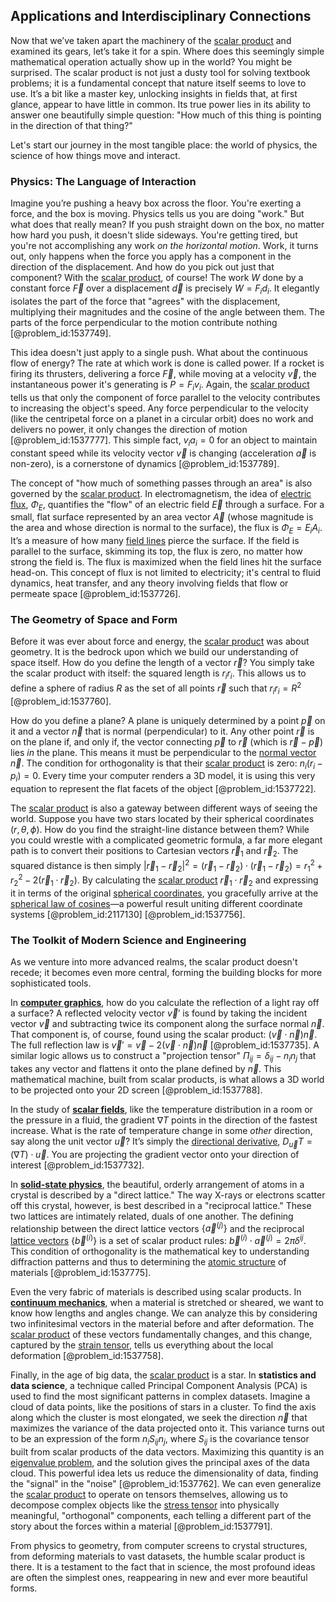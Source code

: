 ## Applications and Interdisciplinary Connections

Now that we’ve taken apart the machinery of the [scalar product](@article_id:174795) and examined its gears, let’s take it for a spin. Where does this seemingly simple mathematical operation actually show up in the world? You might be surprised. The scalar product is not just a dusty tool for solving textbook problems; it is a fundamental concept that nature itself seems to love to use. It’s a bit like a master key, unlocking insights in fields that, at first glance, appear to have little in common. Its true power lies in its ability to answer one beautifully simple question: "How much of this thing is pointing in the direction of that thing?"

Let's start our journey in the most tangible place: the world of physics, the science of how things move and interact.

### Physics: The Language of Interaction

Imagine you’re pushing a heavy box across the floor. You're exerting a force, and the box is moving. Physics tells us you are doing "work." But what does that really mean? If you push straight down on the box, no matter how hard you push, it doesn't slide sideways. You're getting tired, but you're not accomplishing any work *on the horizontal motion*. Work, it turns out, only happens when the force you apply has a component in the direction of the displacement. And how do you pick out just that component? With the [scalar product](@article_id:174795), of course! The work $W$ done by a constant force $\vec{F}$ over a displacement $\vec{d}$ is precisely $W = F_i d_i$. It elegantly isolates the part of the force that "agrees" with the displacement, multiplying their magnitudes and the cosine of the angle between them. The parts of the force perpendicular to the motion contribute nothing [@problem_id:1537749].

This idea doesn't just apply to a single push. What about the continuous flow of energy? The rate at which work is done is called power. If a rocket is firing its thrusters, delivering a force $\vec{F}$, while moving at a velocity $\vec{v}$, the instantaneous power it's generating is $P = F_i v_i$. Again, the [scalar product](@article_id:174795) tells us that only the component of force parallel to the velocity contributes to increasing the object's speed. Any force perpendicular to the velocity (like the centripetal force on a planet in a circular orbit) does no work and delivers no power, it only changes the direction of motion [@problem_id:1537777]. This simple fact, $v_i a_i=0$ for an object to maintain constant speed while its velocity vector $\vec{v}$ is changing (acceleration $\vec{a}$ is non-zero), is a cornerstone of dynamics [@problem_id:1537789].

The concept of "how much of something passes through an area" is also governed by the [scalar product](@article_id:174795). In electromagnetism, the idea of [electric flux](@article_id:265555), $\Phi_E$, quantifies the "flow" of an electric field $\vec{E}$ through a surface. For a small, flat surface represented by an area vector $\vec{A}$ (whose magnitude is the area and whose direction is normal to the surface), the flux is $\Phi_E = E_i A_i$. It’s a measure of how many [field lines](@article_id:171732) pierce the surface. If the field is parallel to the surface, skimming its top, the flux is zero, no matter how strong the field is. The flux is maximized when the field lines hit the surface head-on. This concept of flux is not limited to electricity; it's central to fluid dynamics, heat transfer, and any theory involving fields that flow or permeate space [@problem_id:1537726].

### The Geometry of Space and Form

Before it was ever about force and energy, the [scalar product](@article_id:174795) was about geometry. It is the bedrock upon which we build our understanding of space itself. How do you define the length of a vector $\vec{r}$? You simply take the scalar product with itself: the squared length is $r_i r_i$. This allows us to define a sphere of radius $R$ as the set of all points $\vec{r}$ such that $r_i r_i = R^2$ [@problem_id:1537760].

How do you define a plane? A plane is uniquely determined by a point $\vec{p}$ on it and a vector $\vec{n}$ that is normal (perpendicular) to it. Any other point $\vec{r}$ is on the plane if, and only if, the vector connecting $\vec{p}$ to $\vec{r}$ (which is $\vec{r} - \vec{p}$) lies *in* the plane. This means it must be perpendicular to the [normal vector](@article_id:263691) $\vec{n}$. The condition for orthogonality is that their [scalar product](@article_id:174795) is zero: $n_i (r_i - p_i) = 0$. Every time your computer renders a 3D model, it is using this very equation to represent the flat facets of the object [@problem_id:1537722].

The [scalar product](@article_id:174795) is also a gateway between different ways of seeing the world. Suppose you have two stars located by their spherical coordinates $(r, \theta, \phi)$. How do you find the straight-line distance between them? While you could wrestle with a complicated geometric formula, a far more elegant path is to convert their positions to Cartesian vectors $\vec{r}_1$ and $\vec{r}_2$. The squared distance is then simply $|\vec{r}_1 - \vec{r}_2|^2 = (\vec{r}_1 - \vec{r}_2) \cdot (\vec{r}_1 - \vec{r}_2) = r_1^2 + r_2^2 - 2 (\vec{r}_1 \cdot \vec{r}_2)$. By calculating the [scalar product](@article_id:174795) $\vec{r}_1 \cdot \vec{r}_2$ and expressing it in terms of the original [spherical coordinates](@article_id:145560), you gracefully arrive at the [spherical law of cosines](@article_id:273069)—a powerful result uniting different coordinate systems [@problem_id:2117130] [@problem_id:1537756].

### The Toolkit of Modern Science and Engineering

As we venture into more advanced realms, the scalar product doesn't recede; it becomes even more central, forming the building blocks for more sophisticated tools.

In **[computer graphics](@article_id:147583)**, how do you calculate the reflection of a light ray off a surface? A reflected velocity vector $\vec{v}'$ is found by taking the incident vector $\vec{v}$ and subtracting twice its component along the surface normal $\vec{n}$. That component is, of course, found using the scalar product: $(\vec{v} \cdot \vec{n})\vec{n}$. The full reflection law is $\vec{v}' = \vec{v} - 2(\vec{v} \cdot \vec{n})\vec{n}$ [@problem_id:1537735]. A similar logic allows us to construct a "projection tensor" $\Pi_{ij} = \delta_{ij} - n_i n_j$ that takes any vector and flattens it onto the plane defined by $\vec{n}$. This mathematical machine, built from scalar products, is what allows a 3D world to be projected onto your 2D screen [@problem_id:1537788].

In the study of **[scalar fields](@article_id:150949)**, like the temperature distribution in a room or the pressure in a fluid, the gradient $\nabla T$ points in the direction of the fastest increase. What is the rate of temperature change in some *other* direction, say along the unit vector $\vec{u}$? It’s simply the [directional derivative](@article_id:142936), $D_{\vec{u}}T = (\nabla T) \cdot \vec{u}$. You are projecting the gradient vector onto your direction of interest [@problem_id:1537732].

In **[solid-state physics](@article_id:141767)**, the beautiful, orderly arrangement of atoms in a crystal is described by a "direct lattice." The way X-rays or electrons scatter off this crystal, however, is best described in a "reciprocal lattice." These two lattices are intimately related, duals of one another. The defining relationship between the direct lattice vectors $\{\vec{a}^{(j)}\}$ and the reciprocal [lattice vectors](@article_id:161089) $\{\vec{b}^{(i)}\}$ is a set of scalar product rules: $\vec{b}^{(i)} \cdot \vec{a}^{(j)} = 2\pi\delta^{ij}$. This condition of orthogonality is the mathematical key to understanding diffraction patterns and thus to determining the [atomic structure](@article_id:136696) of materials [@problem_id:1537775].

Even the very fabric of materials is described using scalar products. In **[continuum mechanics](@article_id:154631)**, when a material is stretched or sheared, we want to know how lengths and angles change. We can analyze this by considering two infinitesimal vectors in the material before and after deformation. The [scalar product](@article_id:174795) of these vectors fundamentally changes, and this change, captured by the [strain tensor](@article_id:192838), tells us everything about the local deformation [@problem_id:1537758].

Finally, in the age of big data, the [scalar product](@article_id:174795) is a star. In **statistics and data science**, a technique called Principal Component Analysis (PCA) is used to find the most significant patterns in complex datasets. Imagine a cloud of data points, like the positions of stars in a cluster. To find the axis along which the cluster is most elongated, we seek the direction $\vec{n}$ that maximizes the variance of the data projected onto it. This variance turns out to be an expression of the form $n_i S_{ij} n_j$, where $S_{ij}$ is the covariance tensor built from scalar products of the data vectors. Maximizing this quantity is an [eigenvalue problem](@article_id:143404), and the solution gives the principal axes of the data cloud. This powerful idea lets us reduce the dimensionality of data, finding the "signal" in the "noise" [@problem_id:1537762]. We can even generalize the [scalar product](@article_id:174795) to operate on tensors themselves, allowing us to decompose complex objects like the [stress tensor](@article_id:148479) into physically meaningful, "orthogonal" components, each telling a different part of the story about the forces within a material [@problem_id:1537791].

From physics to geometry, from computer screens to crystal structures, from deforming materials to vast datasets, the humble scalar product is there. It is a testament to the fact that in science, the most profound ideas are often the simplest ones, reappearing in new and ever more beautiful forms.